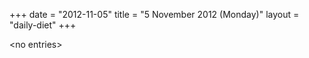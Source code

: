+++
date = "2012-11-05"
title = "5 November 2012 (Monday)"
layout = "daily-diet"
+++


\<no entries\>

